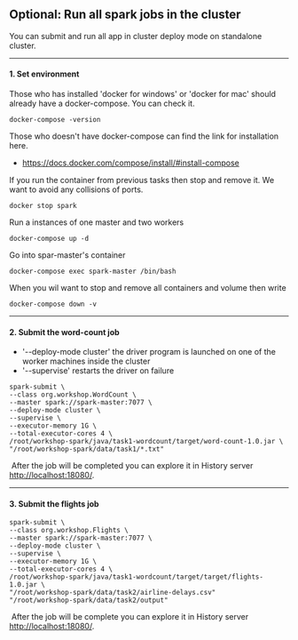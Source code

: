 ## Optional: Run all spark jobs in the cluster
  You can submit and run all app in cluster deploy mode on standalone cluster.
___

#### 1. Set environment  
  Those who has installed 'docker for windows' or 'docker for mac' should already have a docker-compose. You can check it.
  ```
  docker-compose -version
  ```
  Those who doesn't have docker-compose can find the link for installation here.
  * https://docs.docker.com/compose/install/#install-compose
  
  If you run the container from previous tasks then stop and remove it. We want to avoid any collisions of ports.
  ```
  docker stop spark
  ```
  
  Run a instances of one master and two workers
  ```
  docker-compose up -d
  ```
  Go into spar-master's container
  ```
  docker-compose exec spark-master /bin/bash
  ```
  When you wil want to stop and remove all containers and volume then write
  ```
  docker-compose down -v
  ```
___

#### 2. Submit the word-count job
  * '--deploy-mode cluster' the driver program is launched on one of the worker machines inside the cluster
  * '--supervise' restarts the driver on failure
  ```
  spark-submit \
  --class org.workshop.WordCount \
  --master spark://spark-master:7077 \
  --deploy-mode cluster \
  --supervise \
  --executor-memory 1G \
  --total-executor-cores 4 \
  /root/workshop-spark/java/task1-wordcount/target/word-count-1.0.jar \
  "/root/workshop-spark/data/task1/*.txt"
  ```
  After the job will be completed you can explore it in History server [http://localhost:18080/](http://localhost:18080/).
___

#### 3. Submit the flights job
  ```
  spark-submit \
  --class org.workshop.Flights \
  --master spark://spark-master:7077 \
  --deploy-mode cluster \
  --supervise \
  --executor-memory 1G \
  --total-executor-cores 4 \
  /root/workshop-spark/java/task1-wordcount/target/target/flights-1.0.jar \
  "/root/workshop-spark/data/task2/airline-delays.csv"
  "/root/workshop-spark/data/task2/output"
  ```
  After the job will be complete you can explore it in History server [http://localhost:18080/](http://localhost:18080/).
